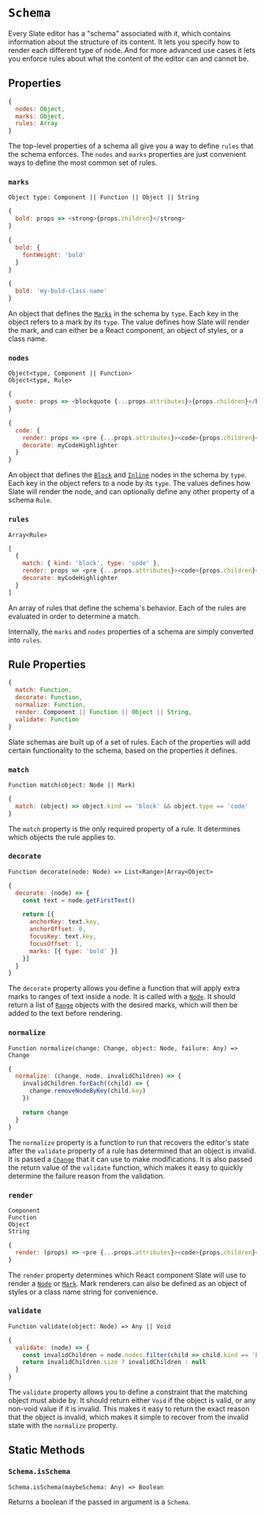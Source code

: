 
# `Schema`

Every Slate editor has a "schema" associated with it, which contains information about the structure of its content. It lets you specify how to render each different type of node. And for more advanced use cases it lets you enforce rules about what the content of the editor can and cannot be.


## Properties

```js
{
  nodes: Object,
  marks: Object,
  rules: Array
}
```

The top-level properties of a schema all give you a way to define `rules` that the schema enforces. The `nodes` and `marks` properties are just convenient ways to define the most common set of rules.

### `marks`
`Object type: Component || Function || Object || String`

```js
{
  bold: props => <strong>{props.children}</strong>
}
```
```js
{
  bold: {
    fontWeight: 'bold'
  }
}
```
```js
{
  bold: 'my-bold-class-name'
}
```

An object that defines the [`Marks`](./mark.md) in the schema by `type`. Each key in the object refers to a mark by its `type`. The value defines how Slate will render the mark, and can either be a React component, an object of styles, or a class name.

### `nodes`
`Object<type, Component || Function>` <br/>
`Object<type, Rule>`

```js
{
  quote: props => <blockquote {...props.attributes}>{props.children}</blockquote>
}
```
```js
{
  code: {
    render: props => <pre {...props.attributes}><code>{props.children}</code></pre>,
    decorate: myCodeHighlighter
  }
}
```

An object that defines the [`Block`](./block.md) and [`Inline`](./inline.md) nodes in the schema by `type`. Each key in the object refers to a node by its `type`. The values defines how Slate will render the node, and can optionally define any other property of a schema `Rule`.

### `rules`
`Array<Rule>`

```js
[
  {
    match: { kind: 'block', type: 'code' },
    render: props => <pre {...props.attributes}><code>{props.children}</code></pre>,
    decorate: myCodeHighlighter
  }
]
```

An array of rules that define the schema's behavior. Each of the rules are evaluated in order to determine a match.

Internally, the `marks` and `nodes` properties of a schema are simply converted into `rules`.


## Rule Properties

```js
{
  match: Function,
  decorate: Function,
  normalize: Function,
  render: Component || Function || Object || String,
  validate: Function
}
```

Slate schemas are built up of a set of rules. Each of the properties will add certain functionality to the schema, based on the properties it defines. 

### `match`
`Function match(object: Node || Mark)`

```js
{
  match: (object) => object.kind == 'block' && object.type == 'code'
}
```

The `match` property is the only required property of a rule. It determines which objects the rule applies to. 

### `decorate`
`Function decorate(node: Node) => List<Range>|Array<Object>`

```js
{
  decorate: (node) => {
    const text = node.getFirstText()

    return [{
      anchorKey: text.key,
      anchorOffset: 0,
      focusKey: text.key,
      focusOffset: 1,
      marks: [{ type: 'bold' }]
    }]
  }
}
```

The `decorate` property allows you define a function that will apply extra marks to ranges of text inside a node. It is called with a [`Node`](./node.md). It should return a list of [`Range`](./range.md) objects with the desired marks, which will then be added to the text before rendering.

### `normalize`
`Function normalize(change: Change, object: Node, failure: Any) => Change`

```js
{
  normalize: (change, node, invalidChildren) => {
    invalidChildren.forEach((child) => {
      change.removeNodeByKey(child.key)
    })

    return change
  }
}
```

The `normalize` property is a function to run that recovers the editor's state after the `validate` property of a rule has determined that an object is invalid. It is passed a [`Change`](./change.md) that it can use to make modifications. It is also passed the return value of the `validate` function, which makes it easy to quickly determine the failure reason from the validation.

### `render`
`Component` <br/>
`Function` <br/>
`Object` <br/>
`String`

```js
{
  render: (props) => <pre {...props.attributes}><code>{props.children}</code></pre>
}
```

The `render` property determines which React component Slate will use to render a [`Node`](./node.md) or [`Mark`](./mark.md). Mark renderers can also be defined as an object of styles or a class name string for convenience.

### `validate`
`Function validate(object: Node) => Any || Void`

```js
{
  validate: (node) => {
    const invalidChildren = node.nodes.filter(child => child.kind == 'block')
    return invalidChildren.size ? invalidChildren : null
  }
}
```

The `validate` property allows you to define a constraint that the matching object must abide by. It should return either `Void` if the object is valid, or any non-void value if it is invalid. This makes it easy to return the exact reason that the object is invalid, which makes it simple to recover from the invalid state with the `normalize` property.

## Static Methods

### `Schema.isSchema`
`Schema.isSchema(maybeSchema: Any) => Boolean`

Returns a boolean if the passed in argument is a `Schema`.
